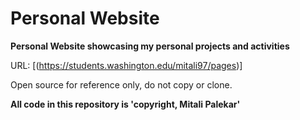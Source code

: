 # Personal Website
**Personal Website showcasing my personal projects and activities**

URL: [(https://students.washington.edu/mitali97/pages)]

Open source for reference only, do not copy or clone.

**All code in this repository is 'copyright, Mitali Palekar'**


